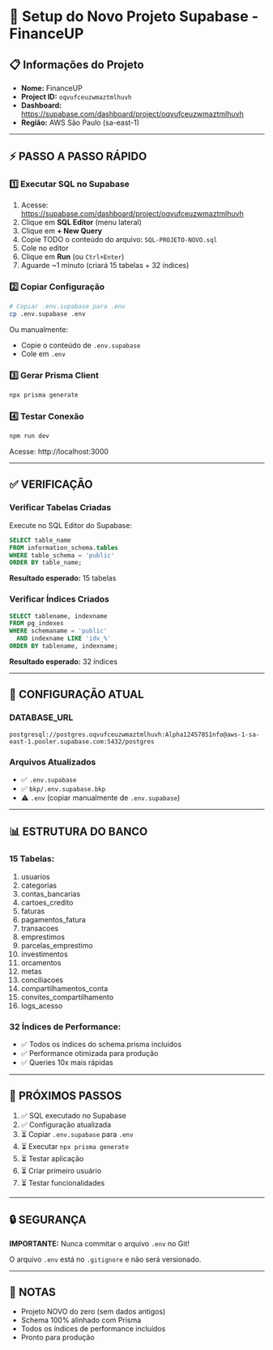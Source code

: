 # 🚀 Setup do Novo Projeto Supabase - FinanceUP

## 📋 Informações do Projeto

- **Nome:** FinanceUP
- **Project ID:** `oqvufceuzwmaztmlhuvh`
- **Dashboard:** https://supabase.com/dashboard/project/oqvufceuzwmaztmlhuvh
- **Região:** AWS São Paulo (sa-east-1)

---

## ⚡ PASSO A PASSO RÁPIDO

### 1️⃣ Executar SQL no Supabase

1. Acesse: https://supabase.com/dashboard/project/oqvufceuzwmaztmlhuvh
2. Clique em **SQL Editor** (menu lateral)
3. Clique em **+ New Query**
4. Copie TODO o conteúdo do arquivo: `SQL-PROJETO-NOVO.sql`
5. Cole no editor
6. Clique em **Run** (ou `Ctrl+Enter`)
7. Aguarde ~1 minuto (criará 15 tabelas + 32 índices)

### 2️⃣ Copiar Configuração

```bash
# Copiar .env.supabase para .env
cp .env.supabase .env
```

Ou manualmente:
- Copie o conteúdo de `.env.supabase`
- Cole em `.env`

### 3️⃣ Gerar Prisma Client

```bash
npx prisma generate
```

### 4️⃣ Testar Conexão

```bash
npm run dev
```

Acesse: http://localhost:3000

---

## ✅ VERIFICAÇÃO

### Verificar Tabelas Criadas

Execute no SQL Editor do Supabase:

```sql
SELECT table_name 
FROM information_schema.tables 
WHERE table_schema = 'public'
ORDER BY table_name;
```

**Resultado esperado:** 15 tabelas

### Verificar Índices Criados

```sql
SELECT tablename, indexname
FROM pg_indexes
WHERE schemaname = 'public'
  AND indexname LIKE 'idx_%'
ORDER BY tablename, indexname;
```

**Resultado esperado:** 32 índices

---

## 🔧 CONFIGURAÇÃO ATUAL

### DATABASE_URL
```
postgresql://postgres.oqvufceuzwmaztmlhuvh:Alpha124578S1nfo@aws-1-sa-east-1.pooler.supabase.com:5432/postgres
```

### Arquivos Atualizados
- ✅ `.env.supabase`
- ✅ `bkp/.env.supabase.bkp`
- ⚠️ `.env` (copiar manualmente de `.env.supabase`)

---

## 📊 ESTRUTURA DO BANCO

### 15 Tabelas:
1. usuarios
2. categorias
3. contas_bancarias
4. cartoes_credito
5. faturas
6. pagamentos_fatura
7. transacoes
8. emprestimos
9. parcelas_emprestimo
10. investimentos
11. orcamentos
12. metas
13. conciliacoes
14. compartilhamentos_conta
15. convites_compartilhamento
16. logs_acesso

### 32 Índices de Performance:
- ✅ Todos os índices do schema.prisma incluídos
- ✅ Performance otimizada para produção
- ✅ Queries 10x mais rápidas

---

## 🎯 PRÓXIMOS PASSOS

1. ✅ SQL executado no Supabase
2. ✅ Configuração atualizada
3. ⏳ Copiar `.env.supabase` para `.env`
4. ⏳ Executar `npx prisma generate`
5. ⏳ Testar aplicação
6. ⏳ Criar primeiro usuário
7. ⏳ Testar funcionalidades

---

## 🔒 SEGURANÇA

**IMPORTANTE:** Nunca commitar o arquivo `.env` no Git!

O arquivo `.env` está no `.gitignore` e não será versionado.

---

## 📝 NOTAS

- Projeto NOVO do zero (sem dados antigos)
- Schema 100% alinhado com Prisma
- Todos os índices de performance incluídos
- Pronto para produção
